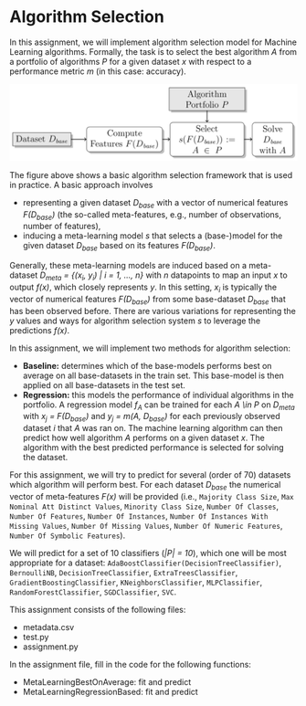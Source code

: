 # Algorithm Selection

In this assignment, we will implement algorithm selection model for Machine Learning
algorithms. 
Formally, the task is to select the best algorithm *A* from a portfolio of
algorithms *P* for a given dataset *x* with respect to a performance
metric *m* (in this case: accuracy). 

![Algorithm Selection Framework](framework.png)

The figure above shows a basic algorithm selection framework that is used in practice.
A basic approach involves
* representing a given dataset *D<sub>base</sub>* with a vector of numerical features *F(D<sub>base</sub>)* (the so-called meta-features, e.g., number of observations, number of features),
* inducing a meta-learning model *s* that selects a (base-)model for the given dataset *D<sub>base</sub>* based on its features *F(D<sub>base</sub>)*.

Generally, these meta-learning models are induced based on a meta-dataset
*D<sub>meta</sub> = {(x<sub>i</sub>, y<sub>i</sub>) | i = 1, ..., n}* with *n* datapoints to map an
input *x* to output *f(x)*, which closely represents *y*.
In this setting, *x<sub>i</sub>* is typically the vector of numerical features *F(D<sub>base</sub>)*
from some base-dataset *D<sub>base</sub>* that has been observed before.
There are various variations for representing the *y* values and ways for
algorithm selection system *s* to leverage the predictions *f(x)*.

In this assignment, we will implement two methods for algorithm selection:

* **Baseline:** determines which of the base-models performs best on average on all base-datasets in the train set. This base-model is then applied on all  base-datasets in the test set.
* **Regression:** this models the performance of individual algorithms in the portfolio.
	A regression model *f<sub>A</sub>* can be trained for each *A \in P*
	on *D<sub>meta</sub>* with *x<sub>j</sub> = F(D<sub>base</sub>)* and *y<sub>j</sub> = m(A, D<sub>base</sub>)* for each
	previously observed dataset *i* that *A* was ran on.
	The machine learning algorithm can then predict how well algorithm *A*
	performs on a given dataset *x*.
	The algorithm with the best predicted performance is selected for solving
  the dataset.

For this assignment, we will try to predict for several (order of 70) datasets
which algorithm will perform best. 
For each dataset *D<sub>base</sub>* the numerical vector
of meta-features *F(x)* will be provided (i.e., `Majority Class Size`, `Max Nominal Att Distinct Values`, `Minority Class Size`,
`Number Of Classes`, `Number Of Features`, `Number Of Instances`,
`Number Of Instances With Missing Values`, `Number Of Missing Values`, `Number Of Numeric Features`,
`Number Of Symbolic Features`). 

We will predict for a set of 10 classifiers (*|P| = 10*), which one will be most appropriate for a dataset: 
`AdaBoostClassifier(DecisionTreeClassifier)`,
`BernoulliNB`,
`DecisionTreeClassifier`,
`ExtraTreesClassifier`,
`GradientBoostingClassifier`,
`KNeighborsClassifier`,
`MLPClassifier`,
`RandomForestClassifier`,
`SGDClassifier`,
`SVC`. 

This assignment consists of the following files:
* metadata.csv
* test.py
* assignment.py

In the assignment file, fill in the code for the following functions:
* MetaLearningBestOnAverage: fit and predict
* MetaLearningRegressionBased: fit and predict

